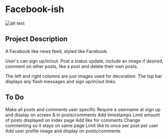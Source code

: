 Facebook-ish
============

![alt text](public/images/screenshot.jpg "screenshot")

Project Description
-----

A Facebook like news feed, styled like Facebook.

User's can sign up/in/out. Post a status update, include an image if desired,
comment on other posts, like a post and delete their own posts.

The left and right columns are just images used for decoration.
The top bar displays any flash messages and sign up/in/out links.

To Do
---
Make all posts and comments user specific
Require a username at sign up and display on screen & in posts/comments
Add timestamps
Limit amount of posts displayed on index page
Add like for comments
Change commenting so it stays on same page
Limit like to once per post per user
Add user profile image and display on posts/comments